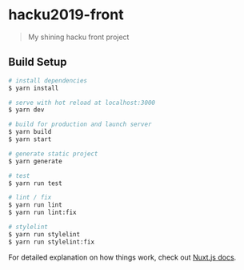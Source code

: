 # hacku2019-front

> My shining hacku front project

## Build Setup

``` bash
# install dependencies
$ yarn install

# serve with hot reload at localhost:3000
$ yarn dev

# build for production and launch server
$ yarn build
$ yarn start

# generate static project
$ yarn generate

# test
$ yarn run test

# lint / fix
$ yarn run lint
$ yarn run lint:fix

# stylelint
$ yarn run stylelint
$ yarn run stylelint:fix
```

For detailed explanation on how things work, check out [Nuxt.js docs](https://nuxtjs.org).
